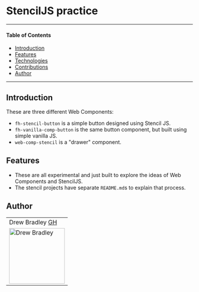 # StencilJS practice
---
#### Table of Contents
- [Introduction](#Introduction)
- [Features](#Features)
- [Technologies](#Technologies)
- [Contributions](#Contributions)
- [Author](#Author)
---
## Introduction

These are three different Web Components:
- `fh-stencil-button` is a simple button designed using Stencil JS.
- `fh-vanilla-comp-button` is the same button component, but built using simple vanilla JS.
- `web-comp-stencil` is a "drawer" component.

## Features

- These are all experimental and just built to explore the ideas of Web Components and StencilJS.
- The stencil projects have separate `README.md`s to explain that process.

## Author
<table>
    <tr>
        <td> Drew Bradley <a href="https://github.com/DrewBradley">GH</td>
    </tr>
 <td><img src="https://avatars.githubusercontent.com/u/64617435?s=400&u=b01f8dbfd68b65ddd1d720d8525806f267a06426&v=4" alt="Drew Bradley"
 width="150" height="auto" /></td>
</table>